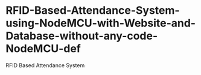 # RFID-Based-Attendance-System-using-NodeMCU-with-Website-and-Database-without-any-code-NodeMCU-def
RFID Based Attendance System 
